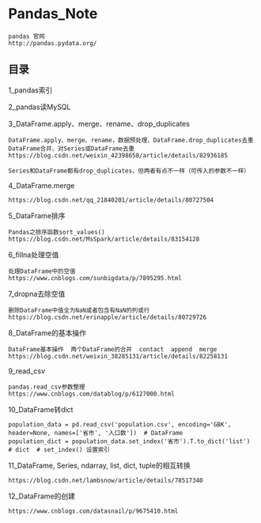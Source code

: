 # Pandas_Note

```
pandas 官网
http://pandas.pydata.org/
```

## 目录

1_pandas索引

2_pandas读MySQL

3_DataFrame.apply、merge、rename、drop_duplicates
```
DataFrame.apply、merge、rename，数据预处理、DataFrame.drop_duplicates去重    DataFrame合并、对Series或DataFrame去重
https://blog.csdn.net/weixin_42398658/article/details/82936185

Series和DataFrame都有drop_duplicates，但两者有点不一样（可传入的参数不一样）
```

4_DataFrame.merge
```
https://blog.csdn.net/qq_21840201/article/details/80727504
```

5_DataFrame排序
```
Pandas之排序函数sort_values()
https://blog.csdn.net/MsSpark/article/details/83154128
```

6_fillna处理空值
```
处理DataFrame中的空值
https://www.cnblogs.com/sunbigdata/p/7895295.html
```

7_dropna去除空值
```
删除DataFrame中值全为NaN或者包含有NaN的列或行
https://blog.csdn.net/erinapple/article/details/80729726
```

8_DataFrame的基本操作
```
DataFrame基本操作  两个DataFrame的合并  contact  append  merge
https://blog.csdn.net/weixin_38285131/article/details/82258131
```

9_read_csv
```
pandas.read_csv参数整理
https://www.cnblogs.com/datablog/p/6127000.html
```

10_DataFrame转dict
```
population_data = pd.read_csv('population.csv', encoding='GBK', header=None, names=['省市', '人口数'])  # DataFrame
population_dict = population_data.set_index('省市').T.to_dict('list')  # dict  # set_index() 设置索引
```

11_DataFrame, Series, ndarray, list, dict, tuple的相互转换
```
https://blog.csdn.net/lambsnow/article/details/78517340
```

12_DataFrame的创建
```
https://www.cnblogs.com/datasnail/p/9675410.html
```


